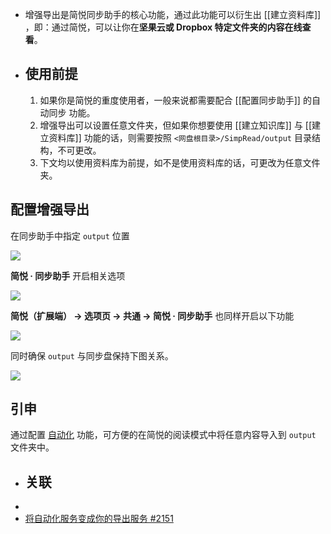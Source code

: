 - 增强导出是简悦同步助手的核心功能，通过此功能可以衍生出 [[建立资料库]] ，即：通过简悦，可以让你在**坚果云或 Dropbox 特定文件夹的内容在线查看**。
- ## 使用前提
  
  
  1.  如果你是简悦的重度使用者，一般来说都需要配合 [[配置同步助手]] 的自动同步 功能。
  1.  增强导出可以设置任意文件夹，但如果你想要使用 [[建立知识库]] 与 [[建立资料库]] 功能的话，则需要按照 `<网盘根目录>/SimpRead/output` 目录结构，不可更改。 
  1.  下文均以使用资料库为前提，如不是使用资料库的话，可更改为任意文件夹。
## 配置增强导出


在同步助手中指定 `output` 位置


![](https://user-images.githubusercontent.com/81074/138262208-1e3c4ce6-ae48-42b0-996a-1afc057a4bab.png#crop=0&crop=0&crop=1&crop=1&id=BZD9r&originHeight=501&originWidth=1172&originalType=binary&ratio=1&rotation=0&showTitle=false&status=done&style=none&title=)


**简悦 · 同步助手** 开启相关选项


![](https://user-images.githubusercontent.com/81074/138263177-2d0743c7-9a90-475b-bf18-aa396dbcd2b4.png#crop=0&crop=0&crop=1&crop=1&id=quv0m&originHeight=752&originWidth=736&originalType=binary&ratio=1&rotation=0&showTitle=false&status=done&style=none&title=)


**简悦（扩展端） → 选项页 → 共通 → 简悦 · 同步助手** 也同样开启以下功能


![](https://user-images.githubusercontent.com/81074/138262893-11f18619-e4d7-4716-a84b-f73ca709ea12.png#crop=0&crop=0&crop=1&crop=1&id=ugxSj&originHeight=626&originWidth=1750&originalType=binary&ratio=1&rotation=0&showTitle=false&status=done&style=none&title=)


同时确保 `output` 与同步盘保持下图关系。


![](https://user-images.githubusercontent.com/81074/138262363-cb835447-4c9d-47dd-a98d-37d146e5af6d.png#crop=0&crop=0&crop=1&crop=1&id=hEp3B&originHeight=343&originWidth=563&originalType=binary&ratio=1&rotation=0&showTitle=false&status=done&style=none&title=)
## 引申


通过配置 [自动化](http://ksria.com/simpread/docs/#/%E8%87%AA%E5%8A%A8%E5%8C%96) 功能，可方便的在简悦的阅读模式中将任意内容导入到 `output` 文件夹中。
- ## 关联
-
- [将自动化服务变成你的导出服务 #2151](https://github.com/Kenshin/simpread/discussions/2151)